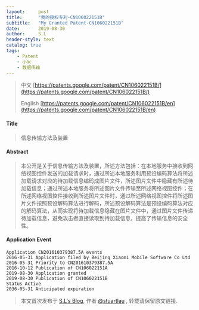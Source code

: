 ```yaml
---
layout:     post
title:      "我的授权专利-CN106022151B"
subtitle:   "My Granted Patent-CN106022151B"
date:       2019-08-30
author:     S.L
header-style: text
catalog: true
tags:
    - Patent
    - 小米
    - 数据传输
---
```

> 中文 [https://patents.google.com/patent/CN106022151B/](https://patents.google.com/patent/CN106022151B/)
>
> English [https://patents.google.com/patent/CN106022151B/en](https://patents.google.com/patent/CN106022151B/en)

#### Title
> 信息传输方法及装置









#### Abstract
> 本公开是关于信息传输方法及装置，所述方法包括：在本地服务中接收到网络视图控件发送的加载请求时，通过所述本地服务利用预设编码算法将所述加载请求对应的待加载信息编码成图片文件，所述图片文件中隐藏有所述待加载信息；通过所述本地服务将所述图片文件传输至所述网络视图控件；在所述网络视图控件接收到所述图片文件时，通过所述网络视图控件将所述图片文件按照预设解码算法进行解码，所述预设解码算法是预设编码算法对应的解码算法，从而实现将待加载信息隐藏在图片文件中，通过图片文件传递待加载信息，避免攻击者直接读取到待加载信息，提高了传输信息的安全性。









#### Application Event
```
Application CN201610379387.5A events 
2016-05-31 Application filed by Beijing Xiaomi Mobile Software Co Ltd
2016-05-31 Priority to CN201610379387.5A
2016-10-12 Publication of CN106022151A
2019-08-30 Application granted
2019-08-30 Publication of CN106022151B
Status Active
2036-05-31 Anticipated expiration
```
> 本文首次发布于 [S.L's Blog](https://liushuo.me), 作者 [@stuartlau](http://github.com/stuartlau) ,
转载请保留原文链接.
